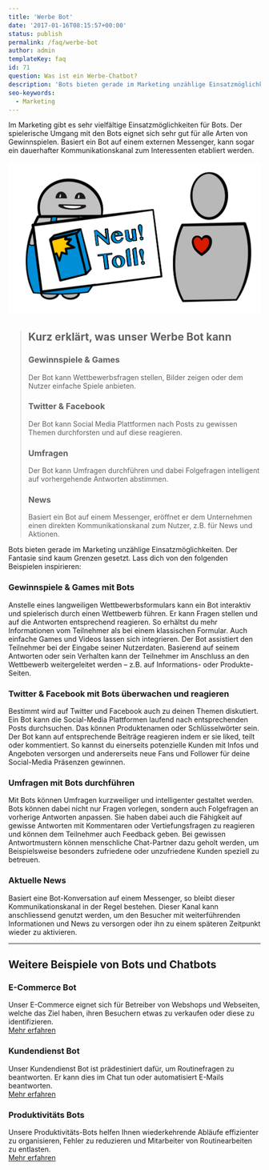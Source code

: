 ```yaml
---
title: 'Werbe Bot'
date: '2017-01-16T08:15:57+00:00'
status: publish
permalink: /faq/werbe-bot
author: admin
templateKey: faq
id: 71
question: Was ist ein Werbe-Chatbot?
description: 'Bots bieten gerade im Marketing unzählige Einsatzmöglichkeiten. Der Fantasie sind kaum Grenzen gesetzt.'
seo-keywords:
  - Marketing
---
```


Im Marketing gibt es sehr vielfältige Einsatzmöglichkeiten für Bots. Der spielerische Umgang mit den Bots eignet sich sehr gut für alle Arten von Gewinnspielen. Basiert ein Bot auf einem externen Messenger, kann sogar ein dauerhafter Kommunikationskanal zum Interessenten etabliert werden.

![Werbe Bot](marketing.svg 'Werbe Bot')

> ## Kurz erklärt, was unser Werbe Bot kann
>
> ### Gewinnspiele &amp; Games
>
> Der Bot kann Wettbewerbsfragen stellen, Bilder zeigen oder dem Nutzer einfache Spiele anbieten.
>
> ### Twitter &amp; Facebook
>
> Der Bot kann Social Media Plattformen nach Posts zu gewissen Themen durchforsten und auf diese reagieren.
>
> ### Umfragen
>
> Der Bot kann Umfragen durchführen und dabei Folgefragen intelligent auf vorhergehende Antworten abstimmen.
>
> ### News
>
> Basiert ein Bot auf einem Messenger, eröffnet er dem Unternehmen einen direkten Kommunikationskanal zum Nutzer, z.B. für News und Aktionen.

Bots bieten gerade im Marketing unzählige Einsatzmöglichkeiten. Der Fantasie sind kaum Grenzen gesetzt. Lass dich von den folgenden Beispielen inspirieren:

### Gewinnspiele &amp; Games mit Bots

Anstelle eines langweiligen Wettbewerbsformulars kann ein Bot interaktiv und spielerisch durch einen Wettbewerb führen. Er kann Fragen stellen und auf die Antworten entsprechend reagieren. So erhältst du mehr Informationen vom Teilnehmer als bei einem klassischen Formular. Auch einfache Games und Videos lassen sich integrieren. Der Bot assistiert den Teilnehmer bei der Eingabe seiner Nutzerdaten. Basierend auf seinem Antworten oder sein Verhalten kann der Teilnehmer im Anschluss an den Wettbewerb weitergeleitet werden – z.B. auf Informations- oder Produkte-Seiten.

### Twitter &amp; Facebook mit Bots überwachen und reagieren

Bestimmt wird auf Twitter und Facebook auch zu deinen Themen diskutiert. Ein Bot kann die Social-Media Plattformen laufend nach entsprechenden Posts durchsuchen. Das können Produktenamen oder Schlüsselwörter sein. Der Bot kann auf entsprechende Beiträge reagieren indem er sie liked, teilt oder kommentiert. So kannst du einerseits potenzielle Kunden mit Infos und Angeboten versorgen und andererseits neue Fans und Follower für deine Social-Media Präsenzen gewinnen.

### Umfragen mit Bots durchführen

Mit Bots können Umfragen kurzweiliger und intelligenter gestaltet werden. Bots können dabei nicht nur Fragen vorlegen, sondern auch Folgefragen an vorherige Antworten anpassen. Sie haben dabei auch die Fähigkeit auf gewisse Antworten mit Kommentaren oder Vertiefungsfragen zu reagieren und können dem Teilnehmer auch Feedback geben. Bei gewissen Antwortmustern können menschliche Chat-Partner dazu geholt werden, um Beispielsweise besonders zufriedene oder unzufriedene Kunden speziell zu betreuen.

### Aktuelle News

Basiert eine Bot-Konversation auf einem Messenger, so bleibt dieser Kommunikationskanal in der Regel bestehen. Dieser Kanal kann anschliessend genutzt werden, um den Besucher mit weiterführenden Informationen und News zu versorgen oder ihn zu einem späteren Zeitpunkt wieder zu aktivieren.

---

## Weitere Beispiele von Bots und Chatbots

### E-Commerce Bot

Unser E-Commerce eignet sich für Betreiber von Webshops und Webseiten, welche das Ziel haben, ihren Besuchern etwas zu verkaufen oder diese zu identifizieren.  
[Mehr erfahren](/e-commerce-bot/)

### Kundendienst Bot

Unser Kundendienst Bot ist prädestiniert dafür, um Routinefragen zu beantworten. Er kann dies im Chat tun oder automatisiert E-Mails beantworten.  
[Mehr erfahren](/kundendienst-bot/)

### Produktivitäts Bots

Unsere Produktivitäts-Bots helfen Ihnen wiederkehrende Abläufe effizienter zu organisieren, Fehler zu reduzieren und Mitarbeiter von Routinearbeiten zu entlasten.  
[Mehr erfahren](/produktivitaets-bot/)
